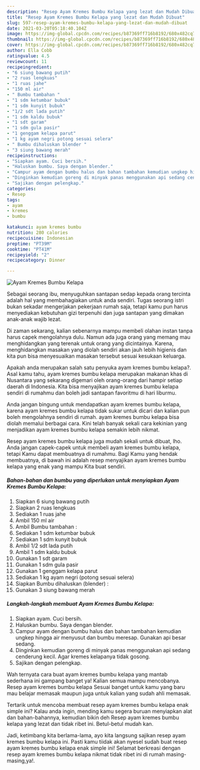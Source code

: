```yaml
---
description: "Resep Ayam Kremes Bumbu Kelapa yang lezat dan Mudah Dibuat"
title: "Resep Ayam Kremes Bumbu Kelapa yang lezat dan Mudah Dibuat"
slug: 597-resep-ayam-kremes-bumbu-kelapa-yang-lezat-dan-mudah-dibuat
date: 2021-03-20T05:18:40.104Z
image: https://img-global.cpcdn.com/recipes/b87369ff716b8192/680x482cq70/ayam-kremes-bumbu-kelapa-foto-resep-utama.jpg
thumbnail: https://img-global.cpcdn.com/recipes/b87369ff716b8192/680x482cq70/ayam-kremes-bumbu-kelapa-foto-resep-utama.jpg
cover: https://img-global.cpcdn.com/recipes/b87369ff716b8192/680x482cq70/ayam-kremes-bumbu-kelapa-foto-resep-utama.jpg
author: Ella Cobb
ratingvalue: 4.5
reviewcount: 11
recipeingredient:
- "6 siung bawang putih"
- "2 ruas lengkuas"
- "1 ruas jahe"
- "150 ml air"
- " Bumbu tambahan "
- "1 sdm ketumbar bubuk"
- "1 sdm kunyit bubuk"
- "1/2 sdt lada putih"
- "1 sdm kaldu bubuk"
- "1 sdt garam"
- "1 sdm gula pasir"
- "1 genggam kelapa parut"
- "1 kg ayam negri potong sesuai selera"
- " Bumbu dihaluskan blender "
- "3 siung bawang merah"
recipeinstructions:
- "Siapkan ayam. Cuci bersih."
- "Haluskan bumbu. Saya dengan blender."
- "Campur ayam dengan bumbu halus dan bahan tambahan kemudian ungkep hingga air menyusut dan bumbu meresap. Gunakan api besar sedang."
- "Dinginkan kemudian goreng di minyak panas menggunakan api sedang cenderung kecil. Agar kremes kelapanya tidak gosong."
- "Sajikan dengan pelengkap."
categories:
- Resep
tags:
- ayam
- kremes
- bumbu

katakunci: ayam kremes bumbu 
nutrition: 280 calories
recipecuisine: Indonesian
preptime: "PT39M"
cooktime: "PT41M"
recipeyield: "2"
recipecategory: Dinner

---
```



![Ayam Kremes Bumbu Kelapa](https://img-global.cpcdn.com/recipes/b87369ff716b8192/680x482cq70/ayam-kremes-bumbu-kelapa-foto-resep-utama.jpg)

Sebagai seorang ibu, menyuguhkan santapan sedap kepada orang tercinta adalah hal yang membahagiakan untuk anda sendiri. Tugas seorang istri bukan sekadar mengerjakan pekerjaan rumah saja, tetapi kamu pun harus menyediakan kebutuhan gizi terpenuhi dan juga santapan yang dimakan anak-anak wajib lezat.

Di zaman  sekarang, kalian sebenarnya mampu membeli olahan instan tanpa harus capek mengolahnya dulu. Namun ada juga orang yang memang mau menghidangkan yang terenak untuk orang yang dicintainya. Karena, menghidangkan masakan yang diolah sendiri akan jauh lebih higienis dan kita pun bisa menyesuaikan masakan tersebut sesuai kesukaan keluarga. 



Apakah anda merupakan salah satu penyuka ayam kremes bumbu kelapa?. Asal kamu tahu, ayam kremes bumbu kelapa merupakan makanan khas di Nusantara yang sekarang digemari oleh orang-orang dari hampir setiap daerah di Indonesia. Kita bisa menyajikan ayam kremes bumbu kelapa sendiri di rumahmu dan boleh jadi santapan favoritmu di hari liburmu.

Anda jangan bingung untuk mendapatkan ayam kremes bumbu kelapa, karena ayam kremes bumbu kelapa tidak sukar untuk dicari dan kalian pun boleh mengolahnya sendiri di rumah. ayam kremes bumbu kelapa bisa diolah memalui berbagai cara. Kini telah banyak sekali cara kekinian yang menjadikan ayam kremes bumbu kelapa semakin lebih nikmat.

Resep ayam kremes bumbu kelapa juga mudah sekali untuk dibuat, lho. Anda jangan capek-capek untuk membeli ayam kremes bumbu kelapa, tetapi Kamu dapat membuatnya di rumahmu. Bagi Kamu yang hendak membuatnya, di bawah ini adalah resep menyajikan ayam kremes bumbu kelapa yang enak yang mampu Kita buat sendiri.

<!--inarticleads1-->

##### Bahan-bahan dan bumbu yang diperlukan untuk menyiapkan Ayam Kremes Bumbu Kelapa:

1. Siapkan 6 siung bawang putih
1. Siapkan 2 ruas lengkuas
1. Sediakan 1 ruas jahe
1. Ambil 150 ml air
1. Ambil  Bumbu tambahan :
1. Sediakan 1 sdm ketumbar bubuk
1. Sediakan 1 sdm kunyit bubuk
1. Ambil 1/2 sdt lada putih
1. Ambil 1 sdm kaldu bubuk
1. Gunakan 1 sdt garam
1. Gunakan 1 sdm gula pasir
1. Gunakan 1 genggam kelapa parut
1. Sediakan 1 kg ayam negri (potong sesuai selera)
1. Siapkan  Bumbu dihaluskan (blender) :
1. Gunakan 3 siung bawang merah




<!--inarticleads2-->

##### Langkah-langkah membuat Ayam Kremes Bumbu Kelapa:

1. Siapkan ayam. Cuci bersih.
1. Haluskan bumbu. Saya dengan blender.
1. Campur ayam dengan bumbu halus dan bahan tambahan kemudian ungkep hingga air menyusut dan bumbu meresap. Gunakan api besar sedang.
1. Dinginkan kemudian goreng di minyak panas menggunakan api sedang cenderung kecil. Agar kremes kelapanya tidak gosong.
1. Sajikan dengan pelengkap.




Wah ternyata cara buat ayam kremes bumbu kelapa yang mantab sederhana ini gampang banget ya! Kalian semua mampu mencobanya. Resep ayam kremes bumbu kelapa Sesuai banget untuk kamu yang baru mau belajar memasak maupun juga untuk kalian yang sudah ahli memasak.

Tertarik untuk mencoba membuat resep ayam kremes bumbu kelapa enak simple ini? Kalau anda ingin, mending kamu segera buruan menyiapkan alat dan bahan-bahannya, kemudian bikin deh Resep ayam kremes bumbu kelapa yang lezat dan tidak ribet ini. Betul-betul mudah kan. 

Jadi, ketimbang kita berlama-lama, ayo kita langsung sajikan resep ayam kremes bumbu kelapa ini. Pasti kamu tiidak akan nyesel sudah buat resep ayam kremes bumbu kelapa enak simple ini! Selamat berkreasi dengan resep ayam kremes bumbu kelapa nikmat tidak ribet ini di rumah masing-masing,ya!.

